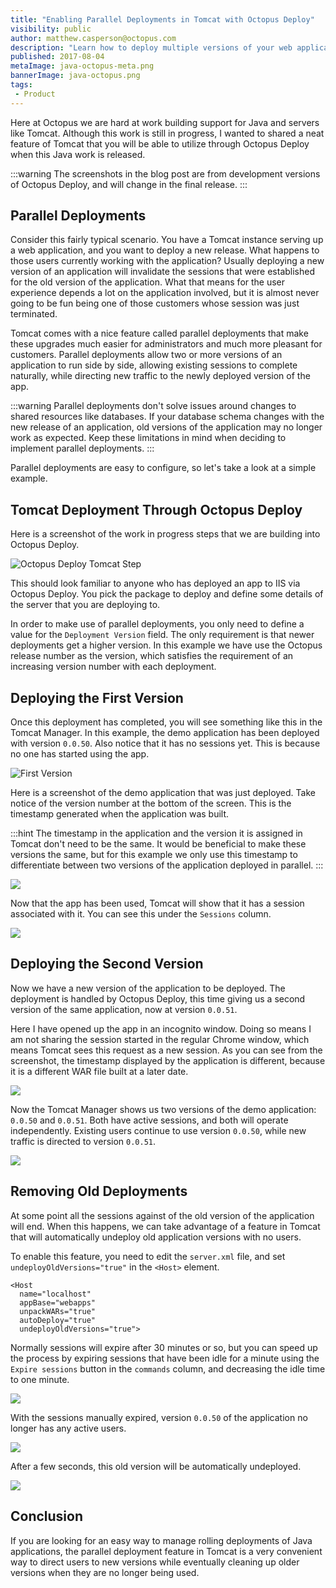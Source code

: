 ```yaml
---
title: "Enabling Parallel Deployments in Tomcat with Octopus Deploy"
visibility: public
author: matthew.casperson@octopus.com
description: "Learn how to deploy multiple versions of your web applications to Tomcat through Octopus Deploy"
published: 2017-08-04
metaImage: java-octopus-meta.png
bannerImage: java-octopus.png
tags:
 - Product
---
```


Here at Octopus we are hard at work building support for Java and servers like Tomcat.  Although this work is still in progress, I wanted to shared a neat feature of Tomcat that you will be able to utilize through Octopus Deploy when this Java work is released. 

:::warning
The screenshots in the blog post are from development versions of Octopus Deploy, and will change in the final release.
:::

## Parallel Deployments

Consider this fairly typical scenario. You have a Tomcat instance serving up a web application, and you want to deploy a new release. What happens to those users currently working with the application? Usually deploying a new version of an application will invalidate the sessions that were established for the old version of the application. What that means for the user experience depends a lot on the application involved, but it is almost never going to be fun being one of those customers whose session was just terminated.

Tomcat comes with a nice feature called parallel deployments that make these upgrades much easier for administrators and much more pleasant for customers. Parallel deployments allow two or more versions of an application to run side by side, allowing existing sessions to complete naturally, while directing new traffic to the newly deployed version of the app.

:::warning
Parallel deployments don't solve issues around changes to shared resources like databases. If your database schema changes with the new release of an application, old versions of the application may no longer work as expected. Keep these limitations in mind when deciding to implement parallel deployments.
:::

Parallel deployments are easy to configure, so let's take a look at a simple example.

## Tomcat Deployment Through Octopus Deploy

Here is a screenshot of the work in progress steps that we are building into Octopus Deploy.

![Octopus Deploy Tomcat Step](octopus-tomcat-step.png)

This should look familiar to anyone who has deployed an app to IIS via Octopus Deploy. You pick the package to deploy and define some details of the server that you are deploying to.

In order to make use of parallel deployments, you only need to define a value for the `Deployment Version` field. The only requirement is that newer deployments get a higher version. In this example we have use the Octopus release number as the version, which satisfies the requirement of an increasing version number with each deployment.

## Deploying the First Version

Once this deployment has completed, you will see something like this in the Tomcat Manager. In this example, the demo application has been deployed with version `0.0.50`. Also notice that it has no sessions yet. This is because no one has started using the app.

![First Version](tomcat-single-version.png)

Here is a screenshot of the demo application that was just deployed. Take notice of the version number at the bottom of the screen. This is the timestamp generated when the application was built.

:::hint
The timestamp in the application and the version it is assigned in Tomcat don't need to be the same. It would be beneficial to make these versions the same, but for this example we only use this timestamp to differentiate between two versions of the application deployed in parallel.
:::

![](tomcat-demo-app-first.png)

Now that the app has been used, Tomcat will show that it has a session associated with it. You can see this under the `Sessions` column.

![](tomcat-single-version-with-session.png)

## Deploying the Second Version

Now we have a new version of the application to be deployed. The deployment is handled by Octopus Deploy, this time giving us a second version of the same application, now at version `0.0.51`.

Here I have opened up the app in an incognito window. Doing so means I am not sharing the session started in the regular Chrome window, which means Tomcat sees this request as a new session. As you can see from the screenshot, the timestamp displayed by the application is different, because it is a different WAR file built at a later date.

![](tomcat-demo-app-second.png)

Now the Tomcat Manager shows us two versions of the demo application: `0.0.50` and `0.0.51`. Both have active sessions, and both will operate independently. Existing users continue to use version `0.0.50`, while new traffic is directed to version `0.0.51`.

![](tomcat-two-version-with-session.png)

## Removing Old Deployments

At some point all the sessions against of the old version of the application will end. When this happens, we can take advantage of a feature in Tomcat that will automatically undeploy old application versions with no users.

To enable this feature, you need to edit the `server.xml` file, and set `undeployOldVersions="true"` in the `<Host>` element.

```
<Host
  name="localhost"  
  appBase="webapps"
  unpackWARs="true"
  autoDeploy="true"
  undeployOldVersions="true">
```

Normally sessions will expire after 30 minutes or so, but you can speed up the process by expiring sessions that have been idle for a minute using the `Expire sessions` button in the `commands` column, and decreasing the idle time to one minute.

![](tomcat-expire-session.png)

With the sessions manually expired, version `0.0.50` of the application no longer has any active users.

![](tomcat-expired-sessions.png)

After a few seconds, this old version will be automatically undeployed.

![](tomcat-old-app-undeployed.png)

## Conclusion

If you are looking for an easy way to manage rolling deployments of Java applications, the parallel deployment feature in Tomcat is a very convenient way to direct users to new versions while eventually cleaning up older versions when they are no longer being used.
